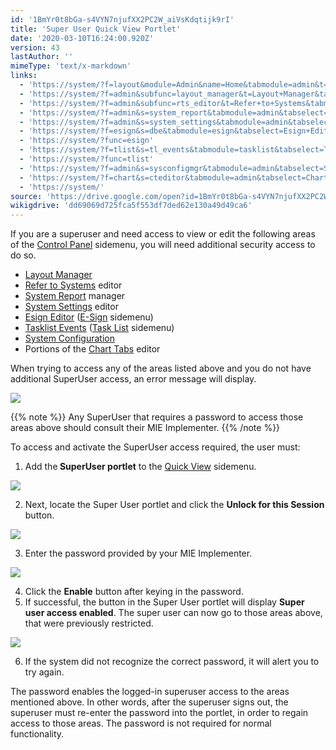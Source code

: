 ```yaml
---
id: '1BmYr0t8bGa-s4VYN7njufXX2PC2W_aiVsKdqtijk9rI'
title: 'Super User Quick View Portlet'
date: '2020-03-10T16:24:00.920Z'
version: 43
lastAuthor: ''
mimeType: 'text/x-markdown'
links:
  - 'https://system/?f=layout&module=Admin&name=Home&tabmodule=admin&t=Admin'
  - 'https://system/?f=admin&subfunc=layout_manager&t=Layout+Manager&tabmodule=admin&tabselect=Layout+Manager'
  - 'https://system/?f=admin&subfunc=rts_editor&t=Refer+to+Systems&tabmodule=admin&tabselect=Refer+to+Systems'
  - 'https://system/?f=admin&s=system_report&tabmodule=admin&tabselect=System+Report'
  - 'https://system/?f=admin&s=system_settings&tabmodule=admin&tabselect=System+Settings'
  - 'https://system/?f=esign&s=dbe&tabmodule=esign&tabselect=Esign+Editor'
  - 'https://system/?func=esign'
  - 'https://system/?f=tlist&s=tl_events&tabmodule=tasklist&tabselect=Tasklist+Events'
  - 'https://system/?func=tlist'
  - 'https://system/?f=admin&s=sysconfigmgr&tabmodule=admin&tabselect=System+Configuration'
  - 'https://system/?f=chart&s=cteditor&tabmodule=admin&tabselect=Chart+Tabs'
  - 'https://system/'
source: 'https://drive.google.com/open?id=1BmYr0t8bGa-s4VYN7njufXX2PC2W_aiVsKdqtijk9rI'
wikigdrive: 'dd69069d725fca5f553df7ded62e130a49d49ca6'
---
```

If you are a superuser and need access to view or edit the following areas of the [Control Panel](https://system/?f=layout&module=Admin&name=Home&tabmodule=admin&t=Admin) sidemenu, you will need additional security access to do so.

* [Layout Manager](https://system/?f=admin&subfunc=layout_manager&t=Layout+Manager&tabmodule=admin&tabselect=Layout+Manager)
* [Refer to Systems](https://system/?f=admin&subfunc=rts_editor&t=Refer+to+Systems&tabmodule=admin&tabselect=Refer+to+Systems) editor
* [System Report](https://system/?f=admin&s=system_report&tabmodule=admin&tabselect=System+Report) manager
* [System Settings](https://system/?f=admin&s=system_settings&tabmodule=admin&tabselect=System+Settings) editor
* [Esign Editor](https://system/?f=esign&s=dbe&tabmodule=esign&tabselect=Esign+Editor) ([E-Sign](https://system/?func=esign) sidemenu)
* [Tasklist Events](https://system/?f=tlist&s=tl_events&tabmodule=tasklist&tabselect=Tasklist+Events) ([Task List](https://system/?func=tlist) sidemenu)
* [System Configuration](https://system/?f=admin&s=sysconfigmgr&tabmodule=admin&tabselect=System+Configuration)
* Portions of the [Chart Tabs](https://system/?f=chart&s=cteditor&tabmodule=admin&tabselect=Chart+Tabs) editor

When trying to access any of the areas listed above and you do not have additional SuperUser access, an error message will display.

![](../super-user-quick-view-portlet.assets/a4fba68e4425b66809e3f3e6a6e419b5.png)

{{% note %}}
Any SuperUser that requires a password to access those areas above should consult their MIE Implementer.
{{% /note %}}

To access and activate the SuperUser access required, the user must:

1. Add the<strong> SuperUser portlet</strong> to the [Quick View](https://system/) sidemenu.

![](../super-user-quick-view-portlet.assets/c5610c005797da5a621b3bcdb2fd56a7.png)

2. Next, locate the Super User portlet and click the <strong>Unlock for this Session</strong> button.

![](../super-user-quick-view-portlet.assets/61ad5e0ce1996c4bf2e93b729b75b55e.png)

3. Enter the password provided by your MIE Implementer.

![](../super-user-quick-view-portlet.assets/347c43109f714392da859fdfb80fab96.png)

4. Click the <strong>Enable</strong> button after keying in the password.
5. If successful, the button in the Super User portlet will display <strong>Super user access enabled</strong>. The super user can now go to those areas above, that were previously restricted.

![](../super-user-quick-view-portlet.assets/9e8dd2e78e50370e817a18587c444429.png)

6. If the system did not recognize the correct password, it will alert you to try again.

The password enables the logged-in superuser access to the areas mentioned above. In other words, after the superuser signs out, the superuser must re-enter the password into the portlet, in order to regain access to those areas. The password is not required for normal functionality.
